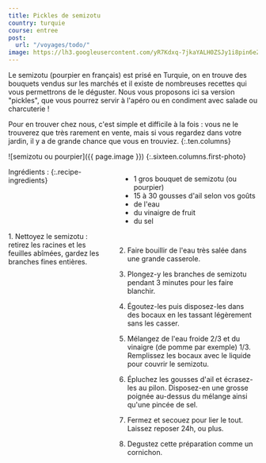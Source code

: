 ```yaml
---
title: Pickles de semizotu
country: turquie
course: entree
post:
  url: "/voyages/todo/"
image: https://lh3.googleusercontent.com/yR7Kdxq-7jkaYALH0ZSJy1i8pin6eZTVU3aU6rmjPnK9CUG_uelhQq6SoPBYiWikyQ3u5217I8DeqqavmPTKj9-rXfff4JgKD2MLFQpgA-I6kk35f5iney7oQ1DZYNmwJB8ywAqrr5S60MHxgln8Z_CTxOye2j24wdvIvUGgyi55hoQUG1cfPBsWCdgvPfX06_n6U9ZOOL7fIuM-r4Ty-Qa2Holu2T1TTBr2ksVwwhrvU25y_EaGMIxFGgybEWs19wB3MP1oJU7qm7jOk5j5RhSu0eJFPlS2v10LVIy1lbU9PF2JRuwzsIInxwozdQE1k3HtA20ljA5eED31b6T2XzIVtOlXMJxJpQ_RRIrjZOMcd6b0T4RuBJJiJxPTITmxWgbV6YSQbPnvn9xDvTkuu9DxuhQqBaGsfByhLdpLXQgHx20ZAWmp7NndYnA3EIiMxrcu_ILKB9pnCbYYN2z0M4y55eZEJt8IpgTPwmioliFPSeMEp55sx7XkCmQb5QD6o0VDBdJRm-4wbTo65aCqPyTBS6CbwzH6yk8AW0jnH56KFC6XeLiJp26wzarofnM-YCW4ziitiBAOUF7TKLuQoszZQEfs7N6vnJaKdmD8oEJkERsJ717WSU94yZis2BzvMcIkkJwS7sf80BmtT1gum-GlX3vObS4StnC0N6p7Sslzzk_9K4ipjTD_Rw1vO16YirS8NDQNNzSt6tOaoLUEArhvBK9zO9TUJGk10A2q1jl_Mmoj=w900
---
```


Le semizotu (pourpier en français) est prisé en Turquie, on en trouve des bouquets vendus sur les marchés et il existe de nombreuses recettes qui vous permettrons de le déguster. Nous vous proposons ici sa version "pickles", que vous pourrez servir à l'apéro ou en condiment avec salade ou charcuterie !
<!--fin extrait-->
Pour en trouver chez nous, c'est simple et difficile à la fois : vous ne le trouverez que très rarement en vente, mais si vous regardez dans votre jardin, il y a de grande chance que vous en trouviez.
{:.ten.columns}

![semizotu ou pourpier]({{ page.image }})
{:.sixteen.columns.first-photo}

<div class="four columns" markdown="1">
Ingrédients :
{:.recipe-ingredients}

- 1 gros bouquet de semizotu (ou pourpier)
- 15 à 30 gousses d'ail selon vos goûts
- de l'eau
- du vinaigre de fruit
- du sel
</div>

<div class="ten columns" markdown="1">
1. Nettoyez le semizotu : retirez les racines et les feuilles abîmées, gardez les branches fines entières.

2. Faire bouillir de l'eau très salée dans une grande casserole.

3. Plongez-y les branches de semizotu pendant 3 minutes pour les faire blanchir.

4. Égoutez-les puis disposez-les dans des bocaux en les tassant légèrement sans les casser.

5. Mélangez de l'eau froide 2/3 et du vinaigre (de pomme par exemple) 1/3. Remplissez les bocaux avec le liquide pour couvrir le semizotu.

6. Épluchez les gousses d'ail et écrasez-les au pilon. Disposez-en une grosse poignée au-dessus du mélange ainsi qu'une pincée de sel.

7. Fermez et secouez pour lier le tout. Laissez reposer 24h, ou plus.

8. Degustez cette préparation comme un cornichon.
</div>

